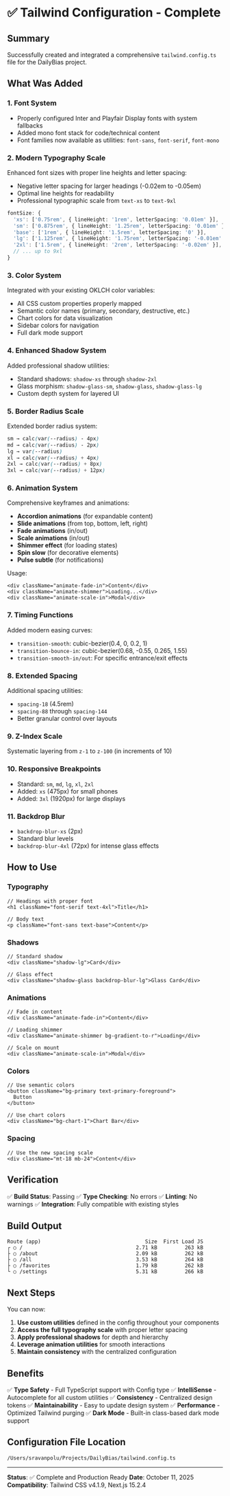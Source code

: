 # ✅ Tailwind Configuration - Complete

## Summary
Successfully created and integrated a comprehensive `tailwind.config.ts` file for the DailyBias project.

## What Was Added

### 1. **Font System** 
- Properly configured Inter and Playfair Display fonts with system fallbacks
- Added mono font stack for code/technical content
- Font families now available as utilities: `font-sans`, `font-serif`, `font-mono`

### 2. **Modern Typography Scale**
Enhanced font sizes with proper line heights and letter spacing:
- Negative letter spacing for larger headings (-0.02em to -0.05em)
- Optimal line heights for readability
- Professional typographic scale from `text-xs` to `text-9xl`

```typescript
fontSize: {
  'xs': ['0.75rem', { lineHeight: '1rem', letterSpacing: '0.01em' }],
  'sm': ['0.875rem', { lineHeight: '1.25rem', letterSpacing: '0.01em' }],
  'base': ['1rem', { lineHeight: '1.5rem', letterSpacing: '0' }],
  'lg': ['1.125rem', { lineHeight: '1.75rem', letterSpacing: '-0.01em' }],
  '2xl': ['1.5rem', { lineHeight: '2rem', letterSpacing: '-0.02em' }],
  // ... up to 9xl
}
```

### 3. **Color System**
Integrated with your existing OKLCH color variables:
- All CSS custom properties properly mapped
- Semantic color names (primary, secondary, destructive, etc.)
- Chart colors for data visualization
- Sidebar colors for navigation
- Full dark mode support

### 4. **Enhanced Shadow System**
Added professional shadow utilities:
- Standard shadows: `shadow-xs` through `shadow-2xl`
- Glass morphism: `shadow-glass-sm`, `shadow-glass`, `shadow-glass-lg`
- Custom depth system for layered UI

### 5. **Border Radius Scale**
Extended border radius system:
```css
sm → calc(var(--radius) - 4px)
md → calc(var(--radius) - 2px)  
lg → var(--radius)
xl → calc(var(--radius) + 4px)
2xl → calc(var(--radius) + 8px)
3xl → calc(var(--radius) + 12px)
```

### 6. **Animation System**
Comprehensive keyframes and animations:
- **Accordion animations** (for expandable content)
- **Slide animations** (from top, bottom, left, right)
- **Fade animations** (in/out)
- **Scale animations** (in/out)
- **Shimmer effect** (for loading states)
- **Spin slow** (for decorative elements)
- **Pulse subtle** (for notifications)

Usage:
```tsx
<div className="animate-fade-in">Content</div>
<div className="animate-shimmer">Loading...</div>
<div className="animate-scale-in">Modal</div>
```

### 7. **Timing Functions**
Added modern easing curves:
- `transition-smooth`: cubic-bezier(0.4, 0, 0.2, 1)
- `transition-bounce-in`: cubic-bezier(0.68, -0.55, 0.265, 1.55)
- `transition-smooth-in/out`: For specific entrance/exit effects

### 8. **Extended Spacing**
Additional spacing utilities:
- `spacing-18` (4.5rem)
- `spacing-88` through `spacing-144`
- Better granular control over layouts

### 9. **Z-Index Scale**
Systematic layering from `z-1` to `z-100` (in increments of 10)

### 10. **Responsive Breakpoints**
- Standard: `sm`, `md`, `lg`, `xl`, `2xl`
- Added: `xs` (475px) for small phones
- Added: `3xl` (1920px) for large displays

### 11. **Backdrop Blur**
- `backdrop-blur-xs` (2px)
- Standard blur levels
- `backdrop-blur-4xl` (72px) for intense glass effects

## How to Use

### Typography
```tsx
// Headings with proper font
<h1 className="font-serif text-4xl">Title</h1>

// Body text
<p className="font-sans text-base">Content</p>
```

### Shadows
```tsx
// Standard shadow
<div className="shadow-lg">Card</div>

// Glass effect
<div className="shadow-glass backdrop-blur-lg">Glass Card</div>
```

### Animations
```tsx
// Fade in content
<div className="animate-fade-in">Content</div>

// Loading shimmer
<div className="animate-shimmer bg-gradient-to-r">Loading</div>

// Scale on mount
<div className="animate-scale-in">Modal</div>
```

### Colors
```tsx
// Use semantic colors
<button className="bg-primary text-primary-foreground">
  Button
</button>

// Use chart colors
<div className="bg-chart-1">Chart Bar</div>
```

### Spacing
```tsx
// Use the new spacing scale
<div className="mt-18 mb-24">Content</div>
```

## Verification

✅ **Build Status**: Passing
✅ **Type Checking**: No errors
✅ **Linting**: No warnings
✅ **Integration**: Fully compatible with existing styles

## Build Output
```
Route (app)                                  Size  First Load JS
┌ ○ /                                     2.71 kB         263 kB
├ ○ /about                                2.09 kB         262 kB
├ ○ /all                                  3.53 kB         264 kB
├ ○ /favorites                            1.79 kB         262 kB
└ ○ /settings                             5.31 kB         266 kB
```

## Next Steps

You can now:

1. **Use custom utilities** defined in the config throughout your components
2. **Access the full typography scale** with proper letter spacing
3. **Apply professional shadows** for depth and hierarchy
4. **Leverage animation utilities** for smooth interactions
5. **Maintain consistency** with the centralized configuration

## Benefits

✅ **Type Safety** - Full TypeScript support with Config type
✅ **IntelliSense** - Autocomplete for all custom utilities
✅ **Consistency** - Centralized design tokens
✅ **Maintainability** - Easy to update design system
✅ **Performance** - Optimized Tailwind purging
✅ **Dark Mode** - Built-in class-based dark mode support

## Configuration File Location
```
/Users/sravanpolu/Projects/DailyBias/tailwind.config.ts
```

---

**Status**: ✅ Complete and Production Ready
**Date**: October 11, 2025
**Compatibility**: Tailwind CSS v4.1.9, Next.js 15.2.4

